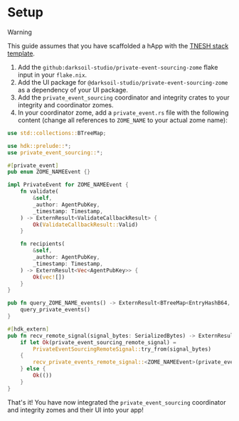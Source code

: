 # Setup

> [!WARNING]
> This guide assumes that you have scaffolded a hApp with the [TNESH stack template](https://darksoil.studio/tnesh-stack).

1. Add the `github:darksoil-studio/private-event-sourcing-zome` flake input in your `flake.nix`.
2. Add the UI package for `@darksoil-studio/private-event-sourcing-zome` as a dependency of your UI package.
3. Add the `private_event_sourcing` coordinator and integrity crates to your integrity and coordinator zomes.
4. In your coordinator zome, add a `private_event.rs` file with the following content (change all references to `ZOME_NAME` to your actual zome name):


```rust
use std::collections::BTreeMap;

use hdk::prelude::*;
use private_event_sourcing::*;

#[private_event]
pub enum ZOME_NAMEEvent {}

impl PrivateEvent for ZOME_NAMEEvent {
    fn validate(
        &self,
        _author: AgentPubKey,
        _timestamp: Timestamp,
    ) -> ExternResult<ValidateCallbackResult> {
        Ok(ValidateCallbackResult::Valid)
    }

    fn recipients(
        &self,
        _author: AgentPubKey,
        _timestamp: Timestamp,
    ) -> ExternResult<Vec<AgentPubKey>> {
        Ok(vec![])
    }
}

pub fn query_ZOME_NAME_events() -> ExternResult<BTreeMap<EntryHashB64, SignedEvent<ZOME_NAMEEvent>>> {
    query_private_events()
}

#[hdk_extern]
pub fn recv_remote_signal(signal_bytes: SerializedBytes) -> ExternResult<()> {
    if let Ok(private_event_sourcing_remote_signal) =
        PrivateEventSourcingRemoteSignal::try_from(signal_bytes)
    {
        recv_private_events_remote_signal::<ZOME_NAMEEvent>(private_event_sourcing_remote_signal)
    } else {
        Ok(())
    }
}
```

That's it! You have now integrated the `private_event_sourcing` coordinator and integrity zomes and their UI into your app!



